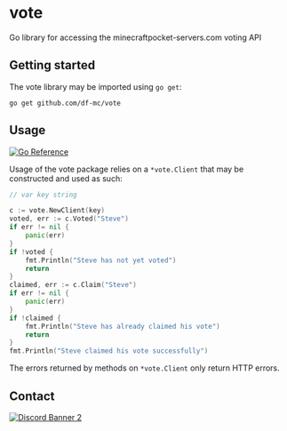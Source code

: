 # vote
Go library for accessing the minecraftpocket-servers.com voting API

## Getting started
The vote library may be imported using `go get`:
```
go get github.com/df-mc/vote
```

## Usage
[![Go Reference](https://pkg.go.dev/badge/github.com/df-mc/vote.svg)](https://pkg.go.dev/github.com/df-mc/vote)

Usage of the vote package relies on a `*vote.Client` that may be constructed and used as such:

```go
// var key string

c := vote.NewClient(key)
voted, err := c.Voted("Steve")
if err != nil {
	panic(err)
}
if !voted {
	fmt.Println("Steve has not yet voted")
	return
}
claimed, err := c.Claim("Steve")
if err != nil {
	panic(err)
}
if !claimed {
	fmt.Println("Steve has already claimed his vote")
	return
}
fmt.Println("Steve claimed his vote successfully")
```
The errors returned by methods on `*vote.Client` only return HTTP errors.

## Contact
[![Discord Banner 2](https://discordapp.com/api/guilds/623638955262345216/widget.png?style=banner2)](https://discord.gg/U4kFWHhTNR)
